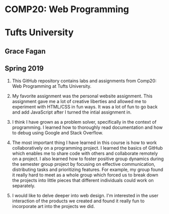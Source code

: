 # COMP20: Web Programming
# Tufts University

## Grace Fagan ##
## Spring 2019 ##

1. This GitHub repository contains labs and assignments from Comp20: Web Programming at Tufts University.

2. My favorite assignment was the personal website assignment. This assignment gave me a lot of creative liberties and allowed me to experiment with HTML/CSS in fun ways. It was a lot of fun to go back and add JavaScript after I turned the intial assignment in.

3. I think I have grown as a problem solver, specifically in the context of programming. I learned how to thoroughly read documentation and how to debug using Google and Stack Overflow.

4. The most important thing I have learned in this course is how to work collaboratively on a programming project. I learned the basics of GitHub which enables me to share code with others and collaborate remotely on a project. I also learned how to foster positive group dynamics during the semester group project by focusing on effective communication, distributing tasks and prioritizing features. For example, my group found it really hard to meet as a whole group which forced us to break down the projects into little pieces that different individuals could work on separately.

5. I would like to delve deeper into web design. I'm interested in the user interaction of the products we created and found it really fun to incorporate art into the projects we did.


